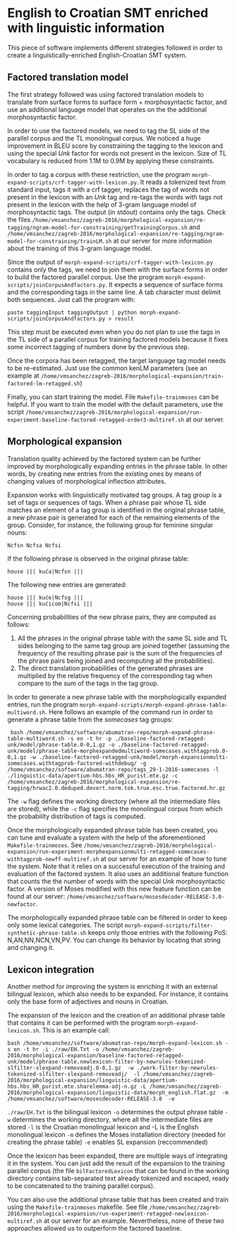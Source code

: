 # English to Croatian SMT enriched with linguistic information

This piece of software implements different strategies followed in order to create a linguistically-enriched English-Croatian SMT system.

## Factored translation model

The first strategy followed was using factored translation models to translate from surface forms to surface form + morphosyntactic factor, and use
an additional language model that operates on the the additional morphosyntactic factor.

In order to use the factored models, we need to tag the SL side of the parallel corpus and the TL monolingual corpus. We noticed a huge improvement
in BLEU score by constraining the tagging to the lexicon and using the special *Unk* factor for words not present in the lexicon. Size of TL vocabulary
is reduced from 1.1M to 0.9M by applying these constraints.

In order to tag a corpus with these restriction, use the program `morph-expand-scripts/crf-tagger-with-lexicon.py`. It reads a tokenized
text from standard input, tags it with a crf tagger, replaces the tag of words not present in the lexicon with an *Unk* tag and
re-tags the words with tags not present in the lexicon with the help of 3-gram language model of morphosyntactic tags.
The output (in stdout) contains only the tags.
Check the files
`/home/vmsanchez/zagreb-2016/morphological-expansion/re-tagging/ngram-model-for-constraining/getTrainingCorpus.sh` and `/home/vmsanchez/zagreb-2016/morphological-expansion/re-tagging/ngram-model-for-constraining/trainLM.sh` at our server for more information about the training of this 3-gram language model.

Since the output of `morph-expand-scripts/crf-tagger-with-lexicon.py` contains only the tags, we need to join them with the surface forms
in order to build the factored parallel corpus. Use the program `morph-expand-scripts/joinCorpusAndfactors.py`. It expects a sequence of surface forms and
the corresponding tags in the same line. A tab character must delimit both sequences. Just call the program with:
```
paste taggingInput taggingOutput | python morph-expand-scripts/joinCorpusAndfactors.py > result
```
This step must be executed even when you do not plan to use the tags in the TL side of a parallel corpus for training factored models
because it fixes some incorrect tagging of numbers done by the previous step.

Once the corpora has been retagged, the target language tag model needs to be re-estimated. Just use the common kenLM parameters (see an example at `/home/vmsanchez/zagreb-2016/morphological-expansion/train-factored-lm-retagged.sh`)

Finally, you can start training the model. File `Makefile-trainmoses` can be helpful. If you want to train the model with the default parameters,
use the script `/home/vmsanchez/zagreb-2016/morphological-expansion/run-experiment-baseline-factored-retagged-order3-multiref.sh` at our server.


## Morphological expansion

Translation quality achieved by the factored system can be further improved by morphologically expanding entries in the phrase table.
In other words, by creating new entries from the existing ones by means of changing values of morphological inflection attributes.

Expansion works with linguistically motivated tag groups. A tag group is a set of tags or sequences of tags. When a phrase pair whose
TL side matches an element of a tag group is identified in the original phrase table, a new phrase pair is generated for each
of the remaining elements of the group. Consider, for instance, the following group for feminine singular nouns:
```
Ncfsn Ncfsa Ncfsi
```
If the following phrase is observed in the original phrase table:
```
house ||| kuća|Ncfsn |||
```
The following new entries are generated:
```
house ||| kuće|Ncfsg |||
house ||| kućicom|Ncfsi |||
```
Concerning probabilities of the new phrase pairs, they are computed as follows:

1. All the phrases in the original phrase table with the same SL side and TL sides belonging to the same tag group are joined together (assuming the frequency of the resulting phrase pair is the sum of the frequencies of the phrase pairs being joined and recomputing all the probabilities).
2. The direct translation probabilities of the generated phrases are multiplied by the relative frequency of the corresponding tag when compare to
the sum of the tags in the tag group.

In order to generate a new phrase table with the morphologically expanded entries, run the program `morph-expand-scripts/morph-expand-phrase-table-multiword.sh`. Here
follows an example of the command run in order to generate a phrase table from the *somecases* tag groups:
```
 bash /home/vmsanchez/software/abumatran-repo/morph-expand-phrase-table-multiword.sh -s en -t hr -p ./baseline-factored-retagged-unk/model/phrase-table.0-0,1.gz -o ./baseline-factored-retagged-unk/model/phrase-table-morphexpandedmultiword-somecases.withtagprob.0-0,1.gz -w ./baseline-factored-retagged-unk/model/morph-expansionmulti-somecases.withtagprob-factored-withdebug/ -g /home/vmsanchez/software/abumatran-repo/tags_29-1-2016-somecases -l ./linguistic-data/apertium-hbs.hbs_HR_purist.mte.gz -c /home/vmsanchez/zagreb-2016/morphological-expansion/re-tagging/hrwac2.0.deduped.devert.norm.tok.true.esc.true.factored.hr.gz
```
The `-w` flag defines the working directory (where all the intermediate files are stored), while the `-c` flag specifies the monolingual
corpus from which the probability distribution of tags is computed.

Once the morphologically expanded phrase table has been created, you can tune and evaluate a system with the help of the aforementioned
`Makefile-trainmoses`. See `/home/vmsanchez/zagreb-2016/morphological-expansion/run-experiment-morphexpansionmulti-retagged-somecases-withtagprob-newff-multiref.sh` at our server for an example of how to tune the system. Note that it relies on a successful execution of the training and evaluation of the factored system. It also uses an additional feature function that
counts the the number of words with the special *Unk* morphosyntactic factor. A version of Moses modified with this new feature function can be found at our server: `/home/vmsanchez/software/mosesdecoder-RELEASE-3.0-newfactor`.

The morphologically expanded phrase table can be filtered in order to keep only some lexical categories. The script `morph-expand-scripts/filter-synthetic-phrase-table.sh` keeps only those entries with the following PoS: N,AN,NN,NCN,VN,PV.
You can change its behavior by locating that string and changing it.

## Lexicon integration

Another method for improving the system is enriching it with an external bilingual lexicon, which also
needs to be expanded. For instance, it contains only the base form of adjectives and nouns in Croatian.

The expansion of the lexicon and the creation of an additional phrase table that contains it
can be performed with the program `morph-expand-lexicon.sh`. This is an example call:
```
bash /home/vmsanchez/software/abumatran-repo/morph-expand-lexicon.sh -s en -t hr -i ./raw/EH.Txt -o /home/vmsanchez/zagreb-2016/morphological-expansion/baseline-factored-retagged-unk/model/phrase-table.newlexicon-filter-by-newrules-tokenized-slfilter-slexpand-removeadj.0-0,1.gz  -w ./work-filter-by-newrules-tokenized-slfilter-slexpand-removeadj/  -l /home/vmsanchez/zagreb-2016/morphological-expansion/linguistic-data/apertium-hbs.hbs_HR_purist.mte.sharelemma-adj-n.gz -L /home/vmsanchez/zagreb-2016/morphological-expansion/linguistic-data/morph_english.flat.gz  -m /home/vmsanchez/software/mosesdecoder-RELEASE-3.0  -e
```
`./raw/EH.Txt` is the bilingual lexicon
`-o` determines the output phrase table
`-w` determines the working directory, where all the intermediate files are stored
`-l` is the Croatian monolingual lexicon and -L is the English monolingual lexicon
`-m` defines the Moses installation directory (needed for creating the phrase table)
`-e` enables SL expansion (reccommended)

Once the lexicon has been expanded, there are multiple ways of integrating it in the system.
You can just add the result of the expansion to the training parallel corpus (the file `bilFactoredLexicon` that can be found
in the working directory contains tab-separated text already tokenized and escaped, ready to be concatenated to the training
parallel corpus).

You can also use the additional phrase table that has been created and train using the `Makefile-trainmoses` makefile. See file `/home/vmsanchez/zagreb-2016/morphological-expansion/run-experiment-retagged-newlexicon-multiref.sh` at our server for an example. Nevertheless, none of these two approaches allowed us to outperform the factored baseline.

